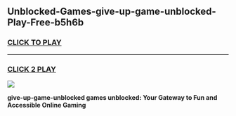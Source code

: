 
## Unblocked-Games-give-up-game-unblocked-Play-Free-b5h6b
<h3>
<a href="https://premium76.site?title=give-up-game-unblocked&ref=10A">CLICK TO PLAY</a></h3>
<hr>

<h3>
<a href="https://premium76.site?title=give-up-game-unblocked&ref=10A">CLICK 2 PLAY</a>
  
</h3>

<a href="https://premium76.site?title=give-up-game-unblocked&ref=10A"><img src="https://clearcache.store/games.png"></a>


**give-up-game-unblocked games unblocked: Your Gateway to Fun and Accessible Online Gaming**
